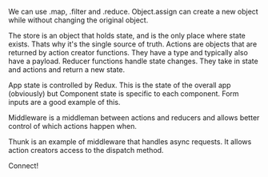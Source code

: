<!-- 1.  Name 3 JavaScript Array/Object Methods that do not produce side-effects? Which method do we use to create a new object while extending the properties of another object? -->

We can use .map, .filter and .reduce. Object.assign can create a new object while without changing the original object.

<!-- 2.  Describe `actions`, `reducers` and the `store` and their role in Redux. What does each piece do? Why is the store known as a 'single source of truth' in a redux application? -->

The store is an object that holds state, and is the only place where state exists. Thats why it's the single source of truth. Actions are objects that are returned by action creator functions. They have a type and typically also have a payload. Reducer functions handle state changes. They take in state and actions and return a new state.

<!-- 3.  What is the difference between Application state and Component state? When would be a good time to use one over the other? -->

App state is controlled by Redux. This is the state of the overall app (obviously) but Component state is specific to each component. Form inputs are a good example of this.

<!-- 4.  What is middleware? -->

Middleware is a middleman between actions and reducers and allows better control of which actions happen when.

<!-- 5.  Describe `redux-thunk`, what does it allow us to do? How does it change our `action-creators`? -->

Thunk is an example of middleware that handles async requests. It allows action creators access to the dispatch method.

<!-- 6.  Which `react-redux` method links up our `components` with our `redux store`? -->

Connect!
